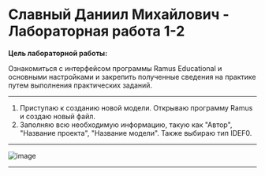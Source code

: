 # Славный Даниил Михайлович - Лабораторная работа 1-2

**Цель лабораторной работы:** 

Ознакомиться с интерфейсом программы
Ramus Educational и основными настройками и закрепить полученные
сведения на практике путем выполнения практических заданий.

****

1. Приступаю к созданию новой модели. Открываю программу Ramus и создаю новый файл.
2. Заполняю всю необходимую информацию, такую как "Автор", "Название проекта", "Название модели". Также выбираю тип IDEF0.

****
![image](https://github.com/user-attachments/assets/421d106f-7199-46f7-8b22-577007b47393)
****
